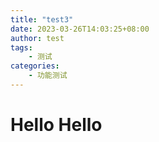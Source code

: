 ```yaml
---
title: "test3"
date: 2023-03-26T14:03:25+08:00
author: test
tags: 
    - 测试
categories: 
    - 功能测试
---
```


# Hello Hello
